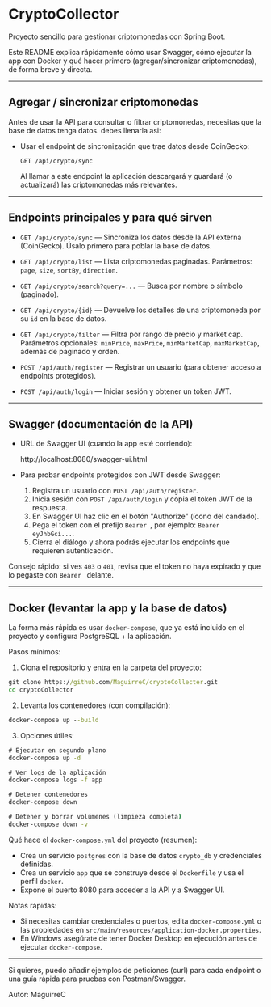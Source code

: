 # CryptoCollector

Proyecto sencillo para gestionar criptomonedas con Spring Boot.

Este README explica rápidamente cómo usar Swagger, cómo ejecutar la app con Docker y qué hacer primero (agregar/sincronizar criptomonedas), de forma breve y directa.

---

## Agregar / sincronizar criptomonedas

Antes de usar la API para consultar o filtrar criptomonedas, necesitas que la base de datos tenga datos. debes llenarla asi:

- Usar el endpoint de sincronización que trae datos desde CoinGecko:

  `GET /api/crypto/sync`

  Al llamar a este endpoint la aplicación descargará y guardará (o actualizará) las criptomonedas más relevantes.


---

## Endpoints principales y para qué sirven

- `GET /api/crypto/sync` — Sincroniza los datos desde la API externa (CoinGecko). Úsalo primero para poblar la base de datos.

- `GET /api/crypto/list` — Lista criptomonedas paginadas. Parámetros: `page`, `size`, `sortBy`, `direction`.

- `GET /api/crypto/search?query=...` — Busca por nombre o símbolo (paginado).

- `GET /api/crypto/{id}` — Devuelve los detalles de una criptomoneda por su `id` en la base de datos.

- `GET /api/crypto/filter` — Filtra por rango de precio y market cap. Parámetros opcionales: `minPrice`, `maxPrice`, `minMarketCap`, `maxMarketCap`, además de paginado y orden.

- `POST /api/auth/register` — Registrar un usuario (para obtener acceso a endpoints protegidos).

- `POST /api/auth/login` — Iniciar sesión y obtener un token JWT.

---

## Swagger (documentación de la API)

- URL de Swagger UI (cuando la app esté corriendo):

  http://localhost:8080/swagger-ui.html

- Para probar endpoints protegidos con JWT desde Swagger:
  1. Registra un usuario con `POST /api/auth/register`.
  2. Inicia sesión con `POST /api/auth/login` y copia el token JWT de la respuesta.
  3. En Swagger UI haz clic en el botón "Authorize" (ícono del candado).
  4. Pega el token con el prefijo `Bearer `, por ejemplo:
     `Bearer eyJhbGci...`.
  5. Cierra el diálogo y ahora podrás ejecutar los endpoints que requieren autenticación.

Consejo rápido: si ves `403` o `401`, revisa que el token no haya expirado y que lo pegaste con `Bearer ` delante.

---

## Docker (levantar la app y la base de datos)

La forma más rápida es usar `docker-compose`, que ya está incluido en el proyecto y configura PostgreSQL + la aplicación.

Pasos mínimos:

1. Clona el repositorio y entra en la carpeta del proyecto:

```cmd
git clone https://github.com/MaguirreC/cryptoCollecter.git
cd cryptoCollector
```

2. Levanta los contenedores (con compilación):

```cmd
docker-compose up --build
```

3. Opciones útiles:

```cmd
# Ejecutar en segundo plano
docker-compose up -d

# Ver logs de la aplicación
docker-compose logs -f app

# Detener contenedores
docker-compose down

# Detener y borrar volúmenes (limpieza completa)
docker-compose down -v
```

Qué hace el `docker-compose.yml` del proyecto (resumen):
- Crea un servicio `postgres` con la base de datos `crypto_db` y credenciales definidas.
- Crea un servicio `app` que se construye desde el `Dockerfile` y usa el perfil `docker`.
- Expone el puerto 8080 para acceder a la API y a Swagger UI.

Notas rápidas:
- Si necesitas cambiar credenciales o puertos, edita `docker-compose.yml` o las propiedades en `src/main/resources/application-docker.properties`.
- En Windows asegúrate de tener Docker Desktop en ejecución antes de ejecutar `docker-compose`.

---

Si quieres, puedo añadir ejemplos de peticiones (curl) para cada endpoint o una guía rápida para pruebas con Postman/Swagger.

Autor: MaguirreC
